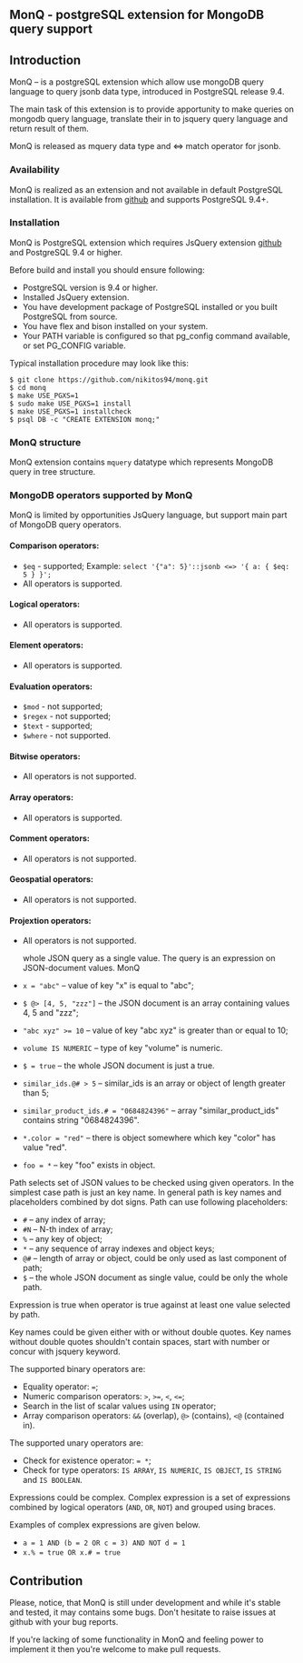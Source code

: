 ## MonQ - postgreSQL extension for MongoDB query support

## Introduction

MonQ – is a postgreSQL extension which allow use mongoDB query language
to query jsonb data type, introduced in PostgreSQL release 9.4.

The main task of this extension is to provide apportunity to make 
queries on mongodb query language, translate their in to jsquery query
language and return result of them. 

MonQ is released as mquery data type and <=> match operator for jsonb.

### Availability

MonQ is realized as an extension and not available in default PostgreSQL
installation. It is available from
[github](https://github.com/NikitOS94/MonQ)
and supports PostgreSQL 9.4+.

### Installation

MonQ is PostgreSQL extension which requires JsQuery extension 
[github](https://github.com/NikitOS94/MonQ) and PostgreSQL 9.4 or higher.

Before build and install you should ensure following:
    
 * PostgreSQL version is 9.4 or higher.
 * Installed JsQuery extension.
 * You have development package of PostgreSQL installed or you built
   PostgreSQL from source.
 * You have flex and bison installed on your system. 
 * Your PATH variable is configured so that pg\_config command available, 
 or set PG_CONFIG variable.
    
Typical installation procedure may look like this:
    
    $ git clone https://github.com/nikitos94/monq.git
    $ cd monq
    $ make USE_PGXS=1
    $ sudo make USE_PGXS=1 install
    $ make USE_PGXS=1 installcheck
    $ psql DB -c "CREATE EXTENSION monq;"

### MonQ structure

MonQ extension contains `mquery` datatype which represents MongoDB query in tree structure.


### MongoDB operators supported by MonQ

MonQ is limited by opportunities JsQuery language, but support main part of MongoDB query operators.

#### Comparison operators:
* `$eq` - supported;
   Example: `select '{"a": 5}'::jsonb <=> '{ a: { $eq: 5 } }';`
* All operators is supported.
#### Logical operators:
* All operators is supported.
#### Element operators:
* All operators is supported.
#### Evaluation operators:
* `$mod` - not supported;
* `$regex` - not supported;
* `$text` - supported;
* `$where` - not supported.
#### Bitwise operators:
* All operators is not supported.
#### Array operators:
* All operators is supported.
#### Comment operators:
* All operators is not supported.
#### Geospatial operators:
* All operators is not supported.
#### Projextion operators:
* All operators is not supported.

  whole JSON query
as a single value. The query is an expression on JSON-document values.
MonQ   

 * `x = "abc"` – value of key "x" is equal to "abc";
 * `$ @> [4, 5, "zzz"]` – the JSON document is an array containing values
    4, 5 and "zzz";
 * `"abc xyz" >= 10` – value of key "abc xyz" is greater than or equal to 10;
 * `volume IS NUMERIC` – type of key "volume" is numeric.
 * `$ = true` – the whole JSON document is just a true.
 * `similar_ids.@# > 5` – similar\_ids is an array or object of length greater
   than 5;
 * `similar_product_ids.# = "0684824396"` – array "similar\_product\_ids"
   contains string "0684824396".
 * `*.color = "red"` – there is object somewhere which key "color" has value
   "red".
 * `foo = *` – key "foo" exists in object.

Path selects set of JSON values to be checked using given operators. In
the simplest case path is just an key name. In general path is key names and
placeholders combined by dot signs. Path can use following placeholders:

 * `#` – any index of array;
 * `#N` – N-th index of array;
 * `%` – any key of object;
 * `*` – any sequence of array indexes and object keys;
 * `@#` – length of array or object, could be only used as last component of
    path;
 * `$` – the whole JSON document as single value, could be only the whole path.

Expression is true when operator is true against at least one value selected
by path.

Key names could be given either with or without double quotes. Key names
without double quotes shouldn't contain spaces, start with number or concur
with jsquery keyword.

The supported binary operators are:

 * Equality operator: `=`;
 * Numeric comparison operators: `>`, `>=`, `<`, `<=`;
 * Search in the list of scalar values using `IN` operator;
 * Array comparison operators: `&&` (overlap), `@>` (contains),
   `<@` (contained in).

The supported unary operators are:

 * Check for existence operator: `= *`;
 * Check for type operators: `IS ARRAY`, `IS NUMERIC`, `IS OBJECT`, `IS STRING`
   and `IS BOOLEAN`.

Expressions could be complex. Complex expression is a set of expressions
combined by logical operators (`AND`, `OR`, `NOT`) and grouped using braces.

Examples of complex expressions are given below.

 * `a = 1 AND (b = 2 OR c = 3) AND NOT d = 1`
 * `x.% = true OR x.# = true`

Contribution
------------
Please, notice, that MonQ is still under development and while it's stable
and tested, it may contains some bugs. Don't hesitate to raise issues at 
github with your bug reports.

If you're lacking of some functionality in MonQ and feeling power to 
implement it then you're welcome to make pull requests.
